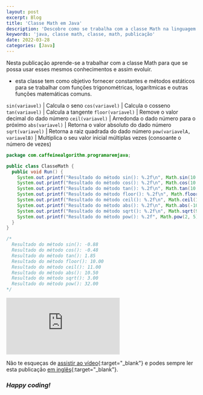 ```yaml
---
layout: post
excerpt: Blog
title: 'Classe Math em Java'
description: 'Descobre como se trabalha com a classe Math na linguagem de programação Java. Obtém respostas às tuas dúvidas com a teoria e os exemplos apresentados.'
keywords: 'java, classe math, classe, math, publicação'
date: 2022-03-28
categories: [Java]
---
```


Nesta publicação aprende-se a trabalhar com a classe Math para que se possa usar esses mesmos conhecimentos e assim evoluir.

- esta classe tem como objetivo fornecer constantes e métodos estáticos para se trabalhar com funções trigonométricas, logarítmicas e outras funções matemáticas comuns.

`sin(variavel)` | Calcula o seno
`cos(variavel)` | Calcula o cosseno
`tan(variavel)` | Calcula a tangente
`floor(variavel)` | Remove o valor decimal do dado número
`ceil(variavel)` | Arredonda o dado número para o próximo
`abs(variavel)` | Retorna o valor absoluto do dado número
`sqrt(variavel)` | Retorna a raiz quadrada do dado número
`pow(variavelA, variavelB)` | Multiplica o seu valor inicial múltiplas vezes (consoante o número de vezes)

```java
package com.caffeinealgorithm.programaremjava;

public class ClasseMath {
  public void Run() {
    System.out.printf("Resultado do método sin(): %.2f\n", Math.sin(10.5));
    System.out.printf("Resultado do método cos(): %.2f\n", Math.cos(10.5));
    System.out.printf("Resultado do método tan(): %.2f\n", Math.tan(10.5));
    System.out.printf("Resultado do método floor(): %.2f\n", Math.floor(10.5));
    System.out.printf("Resultado do método ceil(): %.2f\n", Math.ceil(10.5));
    System.out.printf("Resultado do método abs(): %.2f\n", Math.abs(-10.5));
    System.out.printf("Resultado do método sqrt(): %.2f\n", Math.sqrt(9));
    System.out.printf("Resultado do método pow(): %.2f", Math.pow(2, 5));
  }
}

/*
  Resultado do método sin(): -0.88
  Resultado do método cos(): -0.48
  Resultado do método tan(): 1.85
  Resultado do método floor(): 10.00
  Resultado do método ceil(): 11.00
  Resultado do método abs(): 10.50
  Resultado do método sqrt(): 3.00
  Resultado do método pow(): 32.00
*/
```

<div class="video-container">
  <iframe src="https://www.youtube.com/embed/cpzjF8rXdI0" frameborder="0" allowfullscreen></iframe>
</div>

Não te esqueças de [assistir ao vídeo](https://youtu.be/cpzjF8rXdI0){:target="\_blank"} e podes sempre ler esta publicação [em inglês](https://nelsonsilvadev.com/blog/20220328/math-class-in-java/){:target="\_blank"}.

### _Happy coding!_
